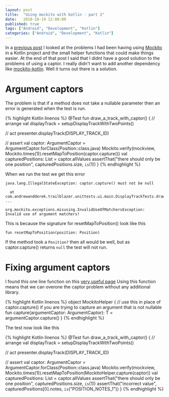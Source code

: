 ```yaml
---
layout: post
title:  "Using mockito with kotlin - part 2"
date:   2018-10-19 12:00:00
published: true
tags: ["Android", "Development", "Kotlin"]
categories: ["Android", "Development", "Kotlin"]
---
```


In a [previous post][previous-post-url] I looked at the problems I had been having using [Mockito][mockito-url] in a Kotlin project and the small helper functions that could make things easier. At the end of that post I said that I didnt have a good solution to the problems of using a captor. I really didn't want to add another dependency like [mockito-kotlin][mockito-kotlin-url]. Well it turns out there is a solution.

# Argument captors

The problem is that if a method does not take a nullable parameter then an error is generated when the test is run.

{% highlight Kotlin linenos %}
@Test
fun draw_a_track_with_captor() {
  // arrange
  val displayTrack = setupDisplayTrackWithTwoPoints()

  // act
  presenter.displayTrack(DISPLAY_TRACK_ID)

  // assert
  val captor: ArgumentCaptor<Position> = ArgumentCaptor.forClass(Position::class.java)
  Mockito.verify(mockview, Mockito.times(1)).resetMapToPosition(captor.capture())
  val capturedPositions: List<Position> = captor.allValues
  assertThat("there should only be one position", capturedPositions.size, `is`(1))
}
{% endhighlight %}

When we run the test we get this error

```
java.lang.IllegalStateException: captor.capture() must not be null

  at com.andrewandderek.trailblazer.unittests.ui.main.DisplayTrackTests.draw_a_track_with_captor(DisplayTrackTests.kt:93)
...

org.mockito.exceptions.misusing.InvalidUseOfMatchersException: 
Invalid use of argument matchers!
```

This is because the signature for resetMapToPosition() look like this

```
fun resetMapToPosition(position: Position)
```

If the method took a `Position?` then all would be well, but as captor.capture() returns `null` the test will not run.

# Fixing argument captors

I found this one line function on this [very useful page][capture-fix-url] Using this function means that we can overone the captor problem without any additional library.

{% highlight Kotlin linenos %}
object MockitoHelper {
  // use this in place of captor.capture() if you are trying to capture an argument that is not nullable
  fun <T> capture(argumentCaptor: ArgumentCaptor<T>): T = argumentCaptor.capture()
}
{% endhighlight %}

The test now look like this

{% highlight Kotlin linenos %}
@Test
fun draw_a_track_with_captor() {
  // arrange
  val displayTrack = setupDisplayTrackWithTwoPoints()

  // act
  presenter.displayTrack(DISPLAY_TRACK_ID)

  // assert
  val captor: ArgumentCaptor<Position> = ArgumentCaptor.forClass(Position::class.java)
  Mockito.verify(mockview, Mockito.times(1)).resetMapToPosition(MockitoHelper.capture(captor))
  val capturedPositions: List<Position> = captor.allValues
  assertThat("there should only be one position", capturedPositions.size, `is`(1))
  assertThat("incorrect value", capturedPositions[0].notes, `is`("POSITION_NOTES_1"))
}
{% endhighlight %}

[previous-post-url]:			/blog/2018/08/23/mokito-kotlin
[mockito-url]:					http://site.mockito.org
[mockito-kotlin-url]:			https://github.com/nhaarman/mockito-kotlin
[capture-fix-url]:				https://lonelycoding.com/is-it-possible-to-use-mockito-in-kotlin/



